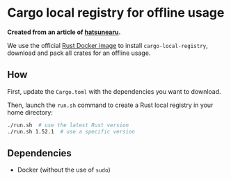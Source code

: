 # Cargo local registry for offline usage

__Created from an article of [hatsunearu].__

We use the official [Rust Docker image] to install `cargo-local-registry`, download and pack all crates for 
an offline usage.


## How

First, update the `Cargo.toml` with the dependencies you want to download.

Then, launch the `run.sh` command to create a Rust local registry in your home directory:

```bash
./run.sh  # use the latest Rust version
./run.sh 1.52.1  # use a specific version
```


## Dependencies

 - Docker (without the use of `sudo`)


[hatsunearu]: https://hatsunearu.github.io/2018/04/29/rust-offline/
[Rust Docker image]: https://hub.docker.com/_/rust
